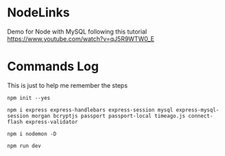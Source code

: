 # NodeLinks

Demo for Node with MySQL following this tutorial https://www.youtube.com/watch?v=qJ5R9WTW0_E

# Commands Log

This is just to help me remember the steps

`npm init --yes`

`npm i express express-handlebars express-session mysql express-mysql-session morgan bcryptjs passport passport-local timeago.js connect-flash express-validator`

`npm i nodemon -D`

`npm run dev`